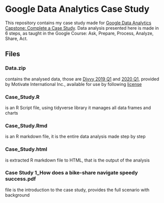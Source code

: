 # Google Data Analytics Case Study
This repository contains my case study made for [Google Data Analytics Capstone: Complete a Case Study](https://www.coursera.org/learn/google-data-analytics-capstone/home/welcome). Data analysis presented here is made in 6 steps, as taught in the Google Course: Ask, Prepare, Process,
Analyze, Share, Act.
## Files
### Data.zip
contains the analysed data, those are [Divvy 2019 Q1](https://docs.google.com/spreadsheets/d/1uCTsHlZLm4L7-ueaSLwDg0ut3BP_V4mKDo2IMpaXrk4/template/preview?resourcekey=0-dQAUjAu2UUCsLEQQt20PDA#gid=1797029090) and [2020 Q1](https://docs.google.com/spreadsheets/d/179QVLO_yu5BJEKFVZShsKag74ZaUYIF6FevLYzs3hRc/template/preview#gid=640449855), provided by Motivate International Inc., available for use by following [license](https://www.divvybikes.com/data-license-agreement)
### Case_Study.R
is an R Script file, using tidyverse library it manages all data frames and charts
### Case_Study.Rmd
is an R markdown file, it is the entire data analysis made step by step
### Case_Study.html
is extracted R markdown file to HTML, that is the output of the analysis
### Case Study 1_How does a bike-share navigate speedy success.pdf
file is the introduction to the case study, provides the full scenario with background

